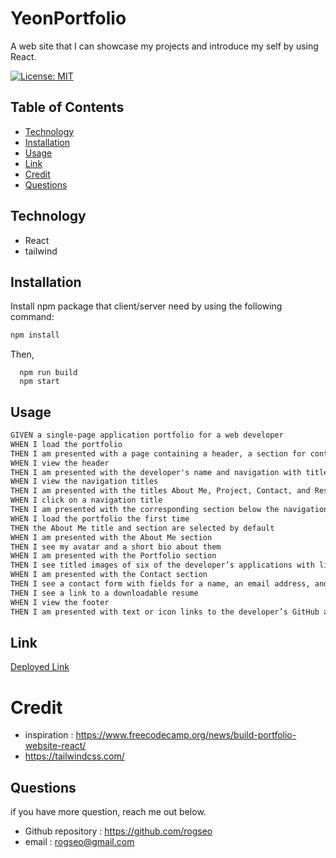 # YeonPortfolio
A web site that I can showcase my projects and introduce my self by using React.

[![License: MIT](https://img.shields.io/badge/License-MIT-yellow.svg)](https://opensource.org/licenses/MIT)


## Table of Contents
- [Technology](#technology)
- [Installation](#installation)
- [Usage](#usage)
- [Link](#link)
- [Credit](#credit)
- [Questions](#questions)

## Technology
* React
* tailwind 


## Installation
Install npm package that client/server need by using the following command:
```bash
npm install
```

Then,
```
  npm run build
  npm start
```


## Usage

```md
GIVEN a single-page application portfolio for a web developer
WHEN I load the portfolio
THEN I am presented with a page containing a header, a section for content, and a footer
WHEN I view the header
THEN I am presented with the developer's name and navigation with titles corresponding to different sections of the portfolio
WHEN I view the navigation titles
THEN I am presented with the titles About Me, Project, Contact, and Resume, and the title corresponding to the current section is highlighted
WHEN I click on a navigation title
THEN I am presented with the corresponding section below the navigation without the page reloading and that title is highlighted
WHEN I load the portfolio the first time
THEN the About Me title and section are selected by default
WHEN I am presented with the About Me section
THEN I see my avatar and a short bio about them
WHEN I am presented with the Portfolio section
THEN I see titled images of six of the developer’s applications with links to both the deployed applications and the corresponding GitHub repositories
WHEN I am presented with the Contact section
THEN I see a contact form with fields for a name, an email address, and a message
THEN I see a link to a downloadable resume
WHEN I view the footer
THEN I am presented with text or icon links to the developer’s GitHub and LinkedIn profiles, and email.
```


## Link
[Deployed Link](https://rogseo.github.io/YeonPortfolio)

# Credit
* inspiration : https://www.freecodecamp.org/news/build-portfolio-website-react/
* https://tailwindcss.com/


## Questions
if you have more question, reach me out below.
* Github repository : https://github.com/rogseo
* email : rogseo@gmail.com